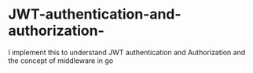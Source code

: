 # JWT-authentication-and-authorization-
I implement this to understand JWT authentication and Authorization  and the concept of  middleware in go

